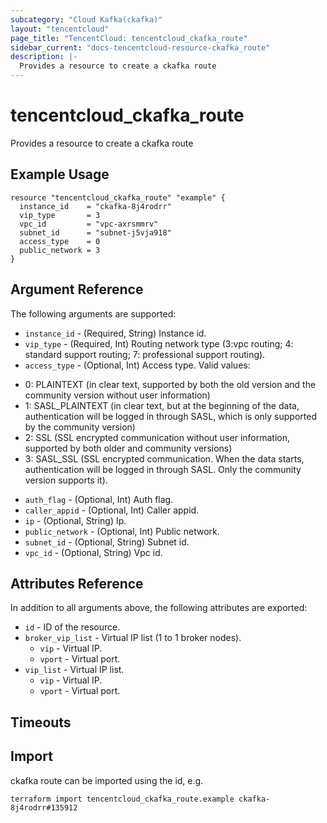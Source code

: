 ```yaml
---
subcategory: "Cloud Kafka(ckafka)"
layout: "tencentcloud"
page_title: "TencentCloud: tencentcloud_ckafka_route"
sidebar_current: "docs-tencentcloud-resource-ckafka_route"
description: |-
  Provides a resource to create a ckafka route
---
```


# tencentcloud_ckafka_route

Provides a resource to create a ckafka route

## Example Usage

```hcl
resource "tencentcloud_ckafka_route" "example" {
  instance_id    = "ckafka-8j4rodrr"
  vip_type       = 3
  vpc_id         = "vpc-axrsmmrv"
  subnet_id      = "subnet-j5vja918"
  access_type    = 0
  public_network = 3
}
```

## Argument Reference

The following arguments are supported:

* `instance_id` - (Required, String) Instance id.
* `vip_type` - (Required, Int) Routing network type (3:vpc routing; 4: standard support routing; 7: professional support routing).
* `access_type` - (Optional, Int) Access type. Valid values:
- 0: PLAINTEXT (in clear text, supported by both the old version and the community version without user information)
- 1: SASL_PLAINTEXT (in clear text, but at the beginning of the data, authentication will be logged in through SASL, which is only supported by the community version)
- 2: SSL (SSL encrypted communication without user information, supported by both older and community versions)
- 3: SASL_SSL (SSL encrypted communication. When the data starts, authentication will be logged in through SASL. Only the community version supports it).
* `auth_flag` - (Optional, Int) Auth flag.
* `caller_appid` - (Optional, Int) Caller appid.
* `ip` - (Optional, String) Ip.
* `public_network` - (Optional, Int) Public network.
* `subnet_id` - (Optional, String) Subnet id.
* `vpc_id` - (Optional, String) Vpc id.

## Attributes Reference

In addition to all arguments above, the following attributes are exported:

* `id` - ID of the resource.
* `broker_vip_list` - Virtual IP list (1 to 1 broker nodes).
  * `vip` - Virtual IP.
  * `vport` - Virtual port.
* `vip_list` - Virtual IP list.
  * `vip` - Virtual IP.
  * `vport` - Virtual port.


## Timeouts

<no value>


## Import

ckafka route can be imported using the id, e.g.

```
terraform import tencentcloud_ckafka_route.example ckafka-8j4rodrr#135912
```

